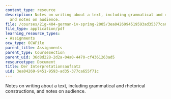 ```yaml
---
content_type: resource
description: Notes on writing about a text, including grammatical and rhetorical constructions,
  and notes on audience.
file: /courses/21g-404-german-iv-spring-2005/3ea0426994519593ad35377ca655f71c_MIT21G_404S05_interpretati.pdf
file_type: application/pdf
learning_resource_types:
- Assignments
ocw_type: OCWFile
parent_title: Assignments
parent_type: CourseSection
parent_uid: 36d8d228-2d2a-04a0-4470-cf4361263ad5
resourcetype: Document
title: Der Interpretationsaufsatz
uid: 3ea04269-9451-9593-ad35-377ca655f71c
---
```

Notes on writing about a text, including grammatical and rhetorical constructions, and notes on audience.


